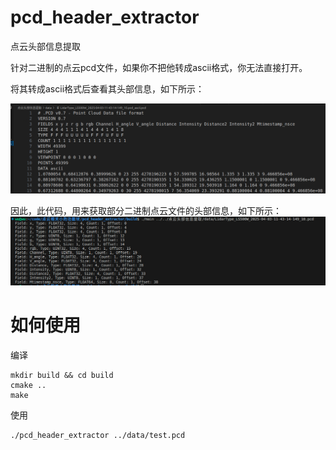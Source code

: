 # pcd_header_extractor
点云头部信息提取

针对二进制的点云pcd文件，如果你不把他转成ascii格式，你无法直接打开。

将其转成ascii格式后查看其头部信息，如下所示：

![Alt text](imgs/image.png)

因此，此代码，用来获取部分二进制点云文件的头部信息，如下所示：
![Alt text](imgs/image-1.png)

# 如何使用

编译
```shell
mkdir build && cd build
cmake ..
make
```
使用
```shell
./pcd_header_extractor ../data/test.pcd
```

